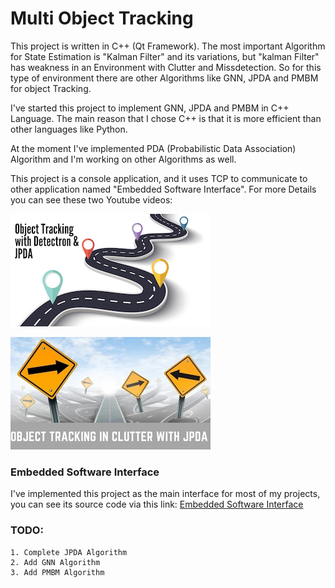 # Multi Object Tracking 
This project is written in C++ (Qt Framework). 
The most important Algorithm for State Estimation is "Kalman Filter" and its variations, but "kalman Filter" has weakness in an Environment with Clutter and Missdetection. 
So for this type of environment there are other Algorithms like GNN, JPDA and PMBM for object Tracking.

I've started this project to implement GNN, JPDA and PMBM in C++ Language. The main reason that I chose C++ is that it is more efficient than other languages like Python.

At the moment I've implemented PDA (Probabilistic Data Association) Algorithm and I'm working on other Algorithms as well.

This project is a console application, and it uses TCP to communicate to other application named "Embedded Software Interface".
For more Details you can see these two Youtube videos:


[![Detectron2 & JPDA](README_FILES/Detectron_JPDA.png)](https://www.youtube.com/watch?v=bfZkDmd25lA&t=6s)

[![Detectron2 & JPDA](README_FILES/JPDA.png)](https://www.youtube.com/watch?v=VSMhAgir64E)


### Embedded Software Interface
I've implemented this project as the main interface for most of my projects, you can see its source code via this link:
[Embedded Software Interface](https://github.com/Afshari/Embedded_App_Interface)

### TODO: 
~~~
1. Complete JPDA Algorithm
2. Add GNN Algorithm
3. Add PMBM Algorithm
~~~